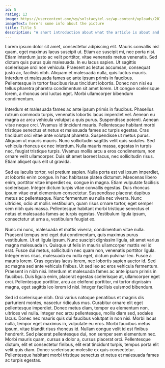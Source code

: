 ```yaml
---
id: 5
rating: 13
image: https://usercontent.one/wp/solstacykel.se/wp-content/uploads/2019/02/placeholder.jpg
imageText: here's some info about the picture
title: Title 5
description: "A short introduction about what the article is about and stuff."
---
```


 Lorem ipsum dolor sit amet, consectetur adipiscing elit. Mauris convallis nisl quam, eget maximus lacus suscipit ut. Etiam ac suscipit mi, nec porta nisi. Etiam interdum justo ac velit porttitor, vitae venenatis metus venenatis. Sed dictum quis purus quis malesuada. In eu lacus sapien. Ut sagittis scelerisque orci non vehicula. Praesent ac lectus accumsan, consequat justo ac, facilisis nibh. Aliquam et malesuada nulla, quis luctus mauris. Interdum et malesuada fames ac ante ipsum primis in faucibus. Pellentesque in tortor faucibus risus tincidunt lobortis. Donec non nisi eu tellus pharetra pharetra condimentum sit amet lorem. Ut congue scelerisque lorem, a rhoncus orci luctus eget. Morbi ullamcorper bibendum condimentum.
\
\
Interdum et malesuada fames ac ante ipsum primis in faucibus. Phasellus rutrum commodo turpis, venenatis lobortis lacus imperdiet vel. Aenean eu magna ac arcu vehicula volutpat a quis purus. Suspendisse potenti. Aenean vitae neque orci. Vivamus id tincidunt mauris. Pellentesque habitant morbi tristique senectus et netus et malesuada fames ac turpis egestas. Cras tincidunt orci vitae ante volutpat pharetra. Suspendisse ut metus purus. Aliquam ut mauris mauris. Nunc sollicitudin sagittis velit quis sodales. Sed vehicula rhoncus ex nec interdum. Nulla mauris massa, egestas in turpis nec, feugiat tristique turpis. Vivamus mollis arcu a eros condimentum, non ornare velit ullamcorper. Duis sit amet laoreet lacus, nec sollicitudin risus. Etiam aliquet quis elit ut gravida. 
\
\
Sed eu iaculis tortor, vel pretium sapien. Nulla porta est vel ipsum imperdiet, at lobortis enim congue. In hac habitasse platea dictumst. Maecenas libero enim, porttitor vitae imperdiet eu, congue in magna. Etiam vulputate facilisis scelerisque. Integer dictum turpis vitae convallis egestas. Duis rhoncus ipsum vitae erat elementum consectetur. Suspendisse placerat dapibus metus ac pellentesque. Nunc fermentum eu nulla nec viverra. Nunc ultricies, odio ut mollis vestibulum, quam risus ornare tortor, eget semper sem nibh quis massa. Pellentesque habitant morbi tristique senectus et netus et malesuada fames ac turpis egestas. Vestibulum ligula ipsum, consectetur ut urna a, vestibulum feugiat ex.
\
\
Nunc mi nunc, malesuada et mattis viverra, condimentum vitae nulla. Praesent tempus orci eget dui condimentum, quis maximus purus vestibulum. Ut et ligula ipsum. Nunc suscipit dignissim ligula, sit amet varius magna malesuada in. Quisque ut felis in mauris ullamcorper mattis vel id erat. Fusce dui metus, sollicitudin nec quam non, venenatis porttitor ligula. Integer eros risus, malesuada eu nulla eget, dictum pulvinar leo. Fusce a mauris lorem. Cras egestas lacus lorem, nec lobortis sapien auctor id. Sed ac magna sed ante vehicula finibus. Ut sed leo ac eros vehicula fermentum. Praesent in nibh nisi. Interdum et malesuada fames ac ante ipsum primis in faucibus. Duis ligula enim, placerat egestas scelerisque at, ullamcorper eget orci. Pellentesque porttitor, arcu ac eleifend porttitor, mi tortor dignissim magna, eget sagittis leo lorem id nisl. Integer facilisis euismod bibendum.
\
\
Sed id scelerisque nibh. Orci varius natoque penatibus et magnis dis parturient montes, nascetur ridiculus mus. Curabitur ornare elit eget pellentesque imperdiet. Donec metus diam, tempor eu elementum non, ultrices vel nulla. Integer nec arcu pellentesque, mollis diam sed, sodales lacus. Donec nec mauris quis dui faucibus volutpat in non nisi. Morbi lacus nulla, tempor eget maximus in, vulputate eu eros. Morbi faucibus metus ipsum, vitae blandit risus rhoncus id. Nullam congue velit id est finibus hendrerit. Sed placerat pellentesque dui, non semper sem elementum nec. Morbi mauris quam, cursus a dolor a, cursus placerat orci. Pellentesque dictum, elit et consectetur finibus, elit erat tincidunt turpis, tempus porta elit velit quis diam. Donec scelerisque molestie ex quis consectetur. Pellentesque habitant morbi tristique senectus et netus et malesuada fames ac turpis egestas. 